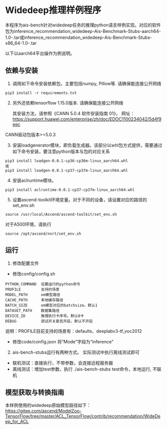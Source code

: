 # Widedeep推理样例程序

本程序为ais-bench针对widedeep任务的推理python语言样例实现。对应的软件包为inference_recommendation_widedeep-Ais-Benchmark-Stubs-aarch64-1.0-.tar或inference_recommendation_widedeep-Ais-Benchmark-Stubs-x86_64-1.0-.tar

以下以aarch64平台操作为例说明。

## 依赖与安装

1. 调用如下命令安装依赖包，主要包括numpy, Pillow等. 请确保能连接公开网络

```
pip3 install -r requirements.txt
```

2. 另外还依赖tensorflow 1.15.0版本. 请确保能连接公开网络

   其安装方法，请参照《CANN 5.0.4 软件安装指南 01》， 网址：https://support.huawei.com/enterprise/zh/doc/EDOC1100234042/5d4f9eec

CANN驱动包版本>=5.0.3

3. 安装loadgenerator模块，即负载生成器。该部分以whl包方式提供，需要通过如下命令安装，要注意python版本与包的对应关系

```
pip3 install loadgen-0.0.1-cp36-cp36m-linux_aarch64.whl
或
pip3 install loadgen-0.0.1-cp37-cp37m-linux_aarch64.whl
```

4. 安装aclruntime模块。

```
pip3 install aclruntime-0.0.1-cp37-cp37m-linux_aarch64.whl
```

5. 设置ascend-toolkit环境变量。对于不同的设备，请设置对应的路径的set_env.sh

```
source /usr/local/Ascend/ascend-toolkit/set_env.sh
```

 对于A500环境，请执行

```
source /opt/ascend/nnrt/set_env.sh
```

## 运行

1. 修改配置文件

+ 修改config/config.sh

```
PYTHON_COMMAND  设置运行的python命令
PROFILE         支持的场景
MODEL_PATH      om模型路径
CACHE_PATH      本地缓存路径
BATCH_SIZE      om模型对应的batchsize。默认1
DATASET_PATH    数据集路径
DEVICE_ID       推理执行卡序号。默认0卡
DEBUG           调试开关是否开启，默认不开启
```

说明：PROFILE目前支持的场景有：defaults、deeplabv3-tf_voc2012

+ 修改code/config.json
  将“Mode”字段为“inference"

2. ais-bench-stubs运行有两种方式。 实际测试中执行离线测试即可

+ 联机测试：直接执行，不带参数，会连接远程服务器
+ 离线测试：增加test参数，执行 ./ais-bench-stubs test命令，本地运行, 不联机

## 模型获取与转换指南

本样例使用的widedeep原始模型路径如下：
https://gitee.com/ascend/ModelZoo-TensorFlow/tree/master/ACL_TensorFlow/contrib/recommendation/WideDeep_for_ACL
